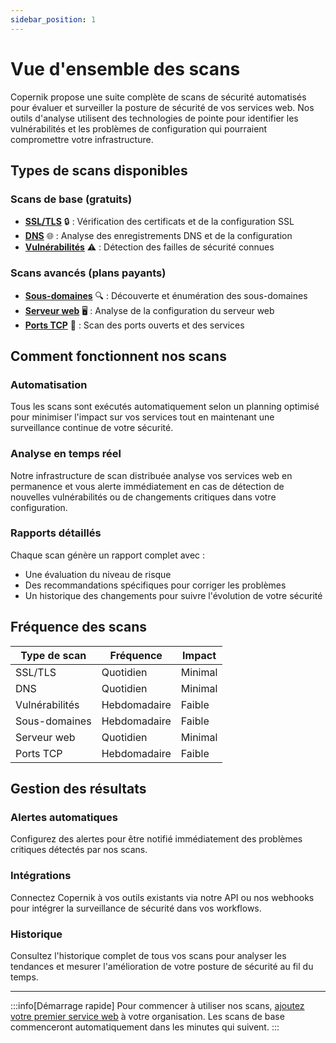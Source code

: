 ```yaml
---
sidebar_position: 1
---
```


# Vue d'ensemble des scans

Copernik propose une suite complète de scans de sécurité automatisés pour évaluer et surveiller la posture de sécurité de vos services web. Nos outils d'analyse utilisent des technologies de pointe pour identifier les vulnérabilités et les problèmes de configuration qui pourraient compromettre votre infrastructure.

## Types de scans disponibles

### Scans de base (gratuits)
- **[SSL/TLS](./ssl)** 🔒 : Vérification des certificats et de la configuration SSL
- **[DNS](./dns)** 🌐 : Analyse des enregistrements DNS et de la configuration
- **[Vulnérabilités](./vulnerabilites)** ⚠️ : Détection des failles de sécurité connues

### Scans avancés (plans payants)
- **[Sous-domaines](./sous-domaines)** 🔍 : Découverte et énumération des sous-domaines
- **[Serveur web](./serveur-web)** 🖥️ : Analyse de la configuration du serveur web
- **[Ports TCP](./ports-tcp)** 🔌 : Scan des ports ouverts et des services

## Comment fonctionnent nos scans

### Automatisation
Tous les scans sont exécutés automatiquement selon un planning optimisé pour minimiser l'impact sur vos services tout en maintenant une surveillance continue de votre sécurité.

### Analyse en temps réel
Notre infrastructure de scan distribuée analyse vos services web en permanence et vous alerte immédiatement en cas de détection de nouvelles vulnérabilités ou de changements critiques dans votre configuration.

### Rapports détaillés
Chaque scan génère un rapport complet avec :
- Une évaluation du niveau de risque
- Des recommandations spécifiques pour corriger les problèmes
- Un historique des changements pour suivre l'évolution de votre sécurité

## Fréquence des scans

| Type de scan | Fréquence | Impact |
|--------------|-----------|---------|
| SSL/TLS | Quotidien | Minimal |
| DNS | Quotidien | Minimal |
| Vulnérabilités | Hebdomadaire | Faible |
| Sous-domaines | Hebdomadaire | Faible |
| Serveur web | Quotidien | Minimal |
| Ports TCP | Hebdomadaire | Faible |

## Gestion des résultats

### Alertes automatiques
Configurez des alertes pour être notifié immédiatement des problèmes critiques détectés par nos scans.

### Intégrations
Connectez Copernik à vos outils existants via notre API ou nos webhooks pour intégrer la surveillance de sécurité dans vos workflows.

### Historique
Consultez l'historique complet de tous vos scans pour analyser les tendances et mesurer l'amélioration de votre posture de sécurité au fil du temps.

---

:::info[Démarrage rapide]
Pour commencer à utiliser nos scans, [ajoutez votre premier service web](../tutorial-basics/ajouter-un-domaine) à votre organisation. Les scans de base commenceront automatiquement dans les minutes qui suivent.
:::
